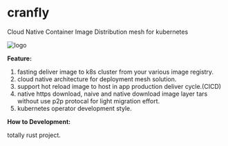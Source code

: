 # cranfly
Cloud Native Container Image Distribution mesh for kubernetes

![logo](/Users/xiaods/Documents/Code/cranfly/logo.png)



**Feature:**

1. fasting deliver image to k8s cluster from your various image registry.
2. cloud native architecture for deployment mesh solution.
3. support hot reload image to host in app production deliver cycle.(CICD)
4. native https download, naive and native download image layer tars without use p2p protocal for light migration effort.
5. kubernetes operator development style.



**How to Development:**

totally rust project.

